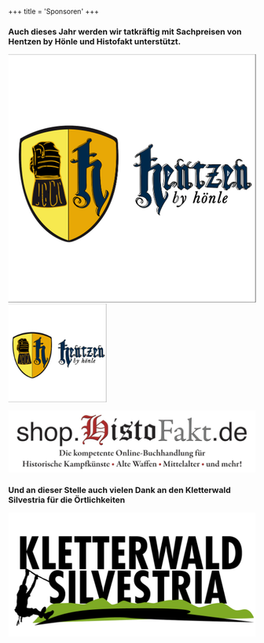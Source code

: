 +++
title = 'Sponsoren'
+++

### Auch dieses Jahr werden wir tatkräftig mit Sachpreisen von Hentzen by Hönle und Histofakt unterstützt.
![Logo Hentzen by Hoenle](images/hentzen.png)
<img src="images/hentzen.png" width="200"></img>

![Logo Histofakt](images/IMG_6763.JPG)

### Und an dieser Stelle auch vielen Dank an den Kletterwald Silvestria für die Örtlichkeiten
![Logo Kletterwald Silvestria](images/Logo_Kletterwald_neu.png)
